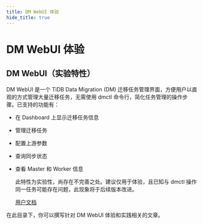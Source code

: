 ```yaml
---
title: DM WebUI 体验
hide_title: true
---
```


# DM WebUI 体验

## DM WebUI（实验特性）

DM WebUI 是一个 TiDB Data Migration (DM) 迁移任务管理界面，方便用户以直观的方式管理大量迁移任务，无需使用 dmctl 命令行，简化任务管理的操作步骤。已支持的功能有：

- 在 Dashboard 上显示迁移任务信息

- 管理迁移任务

- 配置上游参数

- 查询同步状态

- 查看 Master 和 Worker 信息

  此特性为实验性，尚存在不完善之处。建议仅用于体验，且已知与 dmctl 操作同一任务可能存在问题，此现象将于后续版本改进。

  [用户文档](https://docs.pingcap.com/zh/tidb/v6.0/dm-webui-guide)

在此目录下，你可以撰写针对 DM WebUI 体验和实践相关的文章。